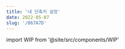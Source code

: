 ```yaml
---
title: '내 단축키 설정'
date: 2022-05-07
slug: '/067A7D'
---
```


import WIP from '@site/src/components/WIP'

<WIP />
